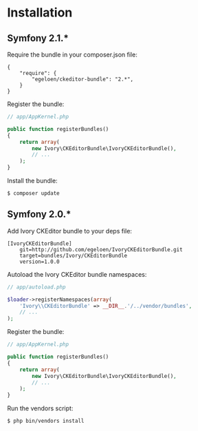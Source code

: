 # Installation

## Symfony 2.1.*

Require the bundle in your composer.json file:

```
{
    "require": {
        "egeloen/ckeditor-bundle": "2.*",
    }
}
```

Register the bundle:

``` php
// app/AppKernel.php

public function registerBundles()
{
    return array(
        new Ivory\CKEditorBundle\IvoryCKEditorBundle(),
        // ...
    );
}
```

Install the bundle:

```
$ composer update
```

## Symfony 2.0.*

Add Ivory CKEditor bundle to your deps file:

```
[IvoryCKEditorBundle]
    git=http://github.com/egeloen/IvoryCKEditorBundle.git
    target=bundles/Ivory/CKEditorBundle
    version=1.0.0
```

Autoload the Ivory CKEditor bundle namespaces:

``` php
// app/autoload.php

$loader->registerNamespaces(array(
    'Ivory\\CKEditorBundle' => __DIR__.'/../vendor/bundles',
    // ...
);
```

Register the bundle:

``` php
// app/AppKernel.php

public function registerBundles()
{
    return array(
        new Ivory\CKEditorBundle\IvoryCKEditorBundle(),
        // ...
    );
}
```

Run the vendors script:

``` bash
$ php bin/vendors install
```
